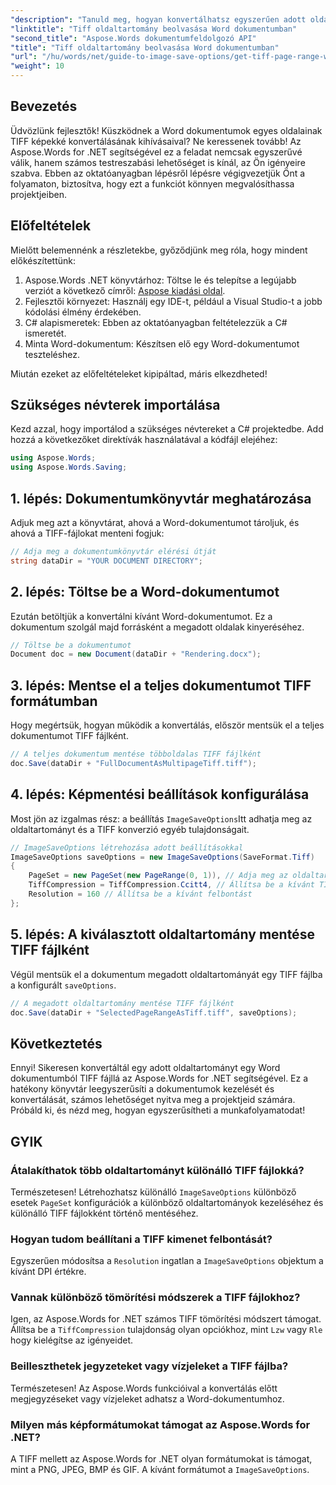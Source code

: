 ```yaml
---
"description": "Tanuld meg, hogyan konvertálhatsz egyszerűen adott oldaltartományokat TIFF képekké az Aspose.Words for .NET segítségével. Ez a lépésről lépésre szóló útmutató végigvezet a teljes folyamaton."
"linktitle": "Tiff oldaltartomány beolvasása Word dokumentumban"
"second_title": "Aspose.Words dokumentumfeldolgozó API"
"title": "Tiff oldaltartomány beolvasása Word dokumentumban"
"url": "/hu/words/net/guide-to-image-save-options/get-tiff-page-range-word-document/"
"weight": 10
---
```


## Bevezetés

Üdvözlünk fejlesztők! Küszködnek a Word dokumentumok egyes oldalainak TIFF képekké konvertálásának kihívásaival? Ne keressenek tovább! Az Aspose.Words for .NET segítségével ez a feladat nemcsak egyszerűvé válik, hanem számos testreszabási lehetőséget is kínál, az Ön igényeire szabva. Ebben az oktatóanyagban lépésről lépésre végigvezetjük Önt a folyamaton, biztosítva, hogy ezt a funkciót könnyen megvalósíthassa projektjeiben.

## Előfeltételek

Mielőtt belemennénk a részletekbe, győződjünk meg róla, hogy mindent előkészítettünk:

1. Aspose.Words .NET könyvtárhoz: Töltse le és telepítse a legújabb verziót a következő címről: [Aspose kiadási oldal](https://releases.aspose.com/words/net/).
2. Fejlesztői környezet: Használj egy IDE-t, például a Visual Studio-t a jobb kódolási élmény érdekében.
3. C# alapismeretek: Ebben az oktatóanyagban feltételezzük a C# ismeretét.
4. Minta Word-dokumentum: Készítsen elő egy Word-dokumentumot teszteléshez.

Miután ezeket az előfeltételeket kipipáltad, máris elkezdheted!

## Szükséges névterek importálása

Kezd azzal, hogy importálod a szükséges névtereket a C# projektedbe. Add hozzá a következőket direktívák használatával a kódfájl elejéhez:

```csharp
using Aspose.Words;
using Aspose.Words.Saving;
```

## 1. lépés: Dokumentumkönyvtár meghatározása

Adjuk meg azt a könyvtárat, ahová a Word-dokumentumot tároljuk, és ahová a TIFF-fájlokat menteni fogjuk:

```csharp
// Adja meg a dokumentumkönyvtár elérési útját
string dataDir = "YOUR DOCUMENT DIRECTORY";
```

## 2. lépés: Töltse be a Word-dokumentumot

Ezután betöltjük a konvertálni kívánt Word-dokumentumot. Ez a dokumentum szolgál majd forrásként a megadott oldalak kinyeréséhez.

```csharp
// Töltse be a dokumentumot
Document doc = new Document(dataDir + "Rendering.docx");
```

## 3. lépés: Mentse el a teljes dokumentumot TIFF formátumban

Hogy megértsük, hogyan működik a konvertálás, először mentsük el a teljes dokumentumot TIFF fájlként.

```csharp
// A teljes dokumentum mentése többoldalas TIFF fájlként
doc.Save(dataDir + "FullDocumentAsMultipageTiff.tiff");
```

## 4. lépés: Képmentési beállítások konfigurálása

Most jön az izgalmas rész: a beállítás `ImageSaveOptions`Itt adhatja meg az oldaltartományt és a TIFF konverzió egyéb tulajdonságait.

```csharp
// ImageSaveOptions létrehozása adott beállításokkal
ImageSaveOptions saveOptions = new ImageSaveOptions(SaveFormat.Tiff)
{
    PageSet = new PageSet(new PageRange(0, 1)), // Adja meg az oldaltartományt (nulla alapú)
    TiffCompression = TiffCompression.Ccitt4, // Állítsa be a kívánt TIFF tömörítést
    Resolution = 160 // Állítsa be a kívánt felbontást
};
```

## 5. lépés: A kiválasztott oldaltartomány mentése TIFF fájlként

Végül mentsük el a dokumentum megadott oldaltartományát egy TIFF fájlba a konfigurált `saveOptions`.

```csharp
// A megadott oldaltartomány mentése TIFF fájlként
doc.Save(dataDir + "SelectedPageRangeAsTiff.tiff", saveOptions);
```

## Következtetés

Ennyi! Sikeresen konvertáltál egy adott oldaltartományt egy Word dokumentumból TIFF fájllá az Aspose.Words for .NET segítségével. Ez a hatékony könyvtár leegyszerűsíti a dokumentumok kezelését és konvertálását, számos lehetőséget nyitva meg a projektjeid számára. Próbáld ki, és nézd meg, hogyan egyszerűsítheti a munkafolyamatodat!

## GYIK

### Átalakíthatok több oldaltartományt különálló TIFF fájlokká?

Természetesen! Létrehozhatsz különálló `ImageSaveOptions` különböző esetek `PageSet` konfigurációk a különböző oldaltartományok kezeléséhez és különálló TIFF fájlokként történő mentéséhez.

### Hogyan tudom beállítani a TIFF kimenet felbontását?

Egyszerűen módosítsa a `Resolution` ingatlan a `ImageSaveOptions` objektum a kívánt DPI értékre.

### Vannak különböző tömörítési módszerek a TIFF fájlokhoz?

Igen, az Aspose.Words for .NET számos TIFF tömörítési módszert támogat. Állítsa be a `TiffCompression` tulajdonság olyan opciókhoz, mint `Lzw` vagy `Rle` hogy kielégítse az igényeidet.

### Beilleszthetek jegyzeteket vagy vízjeleket a TIFF fájlba?

Természetesen! Az Aspose.Words funkcióival a konvertálás előtt megjegyzéseket vagy vízjeleket adhatsz a Word-dokumentumhoz.

### Milyen más képformátumokat támogat az Aspose.Words for .NET?

A TIFF mellett az Aspose.Words for .NET olyan formátumokat is támogat, mint a PNG, JPEG, BMP és GIF. A kívánt formátumot a `ImageSaveOptions`.